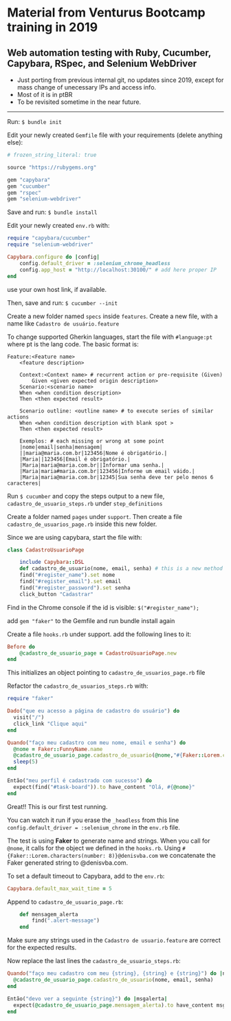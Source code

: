 # Material from Venturus Bootcamp training in 2019
## Web automation testing with Ruby, Cucumber, Capybara, RSpec, and Selenium WebDriver

- Just porting from previous internal git, no updates since 2019, except for mass change of unecessary IPs and access info.
- Most of it is in ptBR
- To be revisited sometime in the near future.


------------------------------------------------------------------


Run: `$ bundle init`

Edit your newly created `Gemfile` file with your requirements (delete anything else):

```ruby
# frozen_string_literal: true

source "https://rubygems.org"

gem "capybara"
gem "cucumber"
gem "rspec"
gem "selenium-webdriver"
```

Save and run: `$ bundle install`

Edit your newly created `env.rb` with:

```ruby
require "capybara/cucumber"
require "selenium-webdriver"

Capybara.configure do |config|
    config.default_driver = :selenium_chrome_headless
    config.app_host = "http://localhost:30100/" # add here proper IP
end
```
use your own host link, if available.

Then, save and run: `$ cucumber --init`

Create a new folder named `specs` inside `features`.
Create a new file, with a name like `Cadastro de usuário.feature`

To change supported Gherkin languages, start the file with `#language:pt` where pt is the lang code.
The basic format is:

```gherkin
Feature:<Feature name>
    <feature description>

    Context:<Context name> # recurrent action or pre-requisite (Given)
        Given <given expected origin description>
    Scenario:<scenario name>
    When <when condition description>
    Then <then expected result>

    Scenario outline: <outline name> # to execute series of similar actions
    When <when condition description with blank spot >
    Then <then expected result>

    Exemplos: # each missing or wrong at some point
    |nome|email|senha|mensagem|
    ||maria@maria.com.br|123456|Nome é obrigatório.|
    |Maria||123456|Email é obrigatório.|
    |Maria|maria@maria.com.br||Informar uma senha.|
    |Maria|maria#maria.com.br|123456|Informe um email váido.|
    |Maria|maria@maria.com.br|12345|Sua senha deve ter pelo menos 6 caracteres|
```

Run `$ cucumber`
and copy the steps output to a new file, `cadastro_de_usuario_steps.rb` under `step_definitions`

Create a folder named `pages` under `support`. Then create a file `cadastro_de_usuarios_page.rb` inside this new folder.

Since we are using capybara, start the file with:

```ruby
class CadastroUsuarioPage

    include Capybara::DSL
    def cadastro_de_usuario(nome, email, senha) # this is a new method
    find("#register_name").set nome
    find("#register_email").set email
    find("#register_password").set senha
    click_button "Cadastrar"
```

Find in the Chrome console if the id is visible: `$("#register_name");`

add `gem "faker"` to the Gemfile and run bundle install again

Create a file `hooks.rb` under support.
add the following lines to it:

```ruby
Before do
    @cadastro_de_usuario_page = CadastroUsuarioPage.new
end
```

This initializes an object pointing to `cadastro_de_usuarios_page.rb` file

Refactor the `cadastro_de_usuarios_steps.rb` with:
```ruby
require "faker"

Dado("que eu acesso a página de cadastro do usuário") do
  visit("/")
  click_link "Clique aqui"
end

Quando("faço meu cadastro com meu nome, email e senha") do
  @nome = Faker::FunnyName.name
  @cadastro_de_usuario_page.cadastro_de_usuario(@nome,"#{Faker::Lorem.characters(number: 8)}@denisvba.com", "123456")
  sleep(5)
end

Então("meu perfil é cadastrado com sucesso") do
  expect(find("#task-board")).to have_content "Olá, #{@nome}"
end
```

Great!! This is our first test running.

You can watch it run if you erase the `_headless` from this line `config.default_driver = :selenium_chrome` in the `env.rb` file.

The test is using **Faker** to generate name and strings. 
When you call for `@nome`, it calls for the object we defined in the  `hooks.rb`. 
Using `#{Faker::Lorem.characters(number: 8)}@denisvba.com` we concatenate the Faker generated string to @denisvba.com.

To set a default timeout to Capybara, add to the `env.rb`:
```ruby
Capybara.default_max_wait_time = 5
```

Append to `cadastro_de_usuario_page.rb`:
```ruby
    def mensagem_alerta
        find(".alert-message")
    end
```

Make sure any strings used in the `Cadastro de usuario.feature` are correct for the expected results.

Now replace the last lines the `cadastro_de_usuario_steps.rb`:
```ruby
Quando("faço meu cadastro com meu {string}, {string} e {string}") do |nome, email, senha|
  @cadastro_de_usuario_page.cadastro_de_usuario(nome, email, senha)
end

Então("devo ver a seguinte {string}") do |msgalerta|
  expect(@cadastro_de_usuario_page.mensagem_alerta).to have_content msgalerta
end
```
